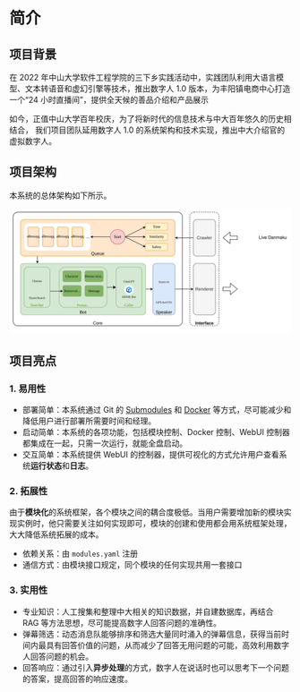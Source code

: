# 简介

## 项目背景

在 2022 年中山大学软件工程学院的三下乡实践活动中，实践团队利用大语言模型、文本转语音和虚幻引擎等技术，推出数字人 1.0 版本，为丰阳镇电商中心打造一个“24 小时直播间”，提供全天候的善品介绍和产品展示

如今，正值中山大学百年校庆，为了将新时代的信息技术与中大百年悠久的历史相结合，
我们项目团队延用数字人 1.0 的系统架构和技术实现，推出中大介绍官的虚拟数字人。

## 项目架构

本系统的总体架构如下所示。

![总体架构图](./img/structure.svg)

## 项目亮点

### 1. 易用性

- 部署简单：本系统通过 Git 的 [Submodules](https://git-scm.com/book/en/v2/Git-Tools-Submodules) 和 [Docker](https://www.docker.com/) 等方式，尽可能减少和降低用户进行部署所需要时间和经理。
- 启动简单：本系统的各项功能，包括模块控制、Docker 控制、WebUI 控制器都集成在一起，只需一次运行，就能全盘启动。
- 交互简单：本系统提供 WebUI 的控制器，提供可视化的方式允许用户查看系统**运行状态**和**日志**。

### 2. 拓展性

由于**模块化**的系统框架，各个模块之间的耦合度极低。当用户需要增加新的模块实现实例时，他只需要关注如何实现即可，模块的创建和使用都会用系统框架处理，大大降低系统拓展的成本。

- 依赖关系：由 `modules.yaml` 注册
- 通信方式：由模块接口规定，同个模块的任何实现共用一套接口

### 3. 实用性

- 专业知识：人工搜集和整理中大相关的知识数据，并自建数据库，再结合 RAG 等方法思想，尽可能提高数字人回答问题的准确性。
- 弹幕筛选：动态消息队能够排序和筛选大量同时涌入的弹幕信息，获得当前时间内最具有回答价值的问题，从而减少了回答无用问题的可能，高效利用数字人回答问题的机会。
- 回答响应：通过引入**异步处理**的方式，数字人在说话时也可以思考下一个问题的答案，提高回答的响应速度。
